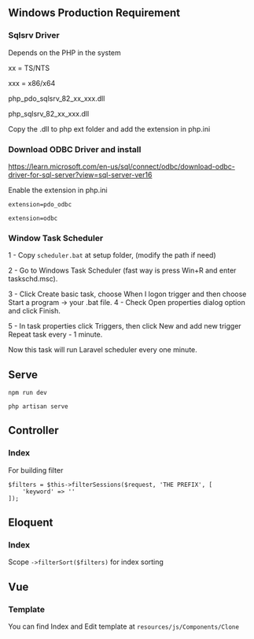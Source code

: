 ## Windows Production Requirement
### Sqlsrv Driver
Depends on the PHP in the system

xx = TS/NTS 

xxx = x86/x64

php_pdo_sqlsrv_82_xx_xxx.dll

php_sqlsrv_82_xx_xxx.dll

Copy the .dll to php ext folder and add the extension in php.ini

### Download ODBC Driver and install
https://learn.microsoft.com/en-us/sql/connect/odbc/download-odbc-driver-for-sql-server?view=sql-server-ver16

Enable the extension in php.ini

```extension=pdo_odbc```

```extension=odbc```

### Window Task Scheduler
1 - Copy ```scheduler.bat``` at setup folder, (modify the path if need)

2 - Go to Windows Task Scheduler (fast way is press Win+R and enter taskschd.msc).

3 - Click Create basic task, choose When I logon trigger and then choose Start a program -> your .bat file.
4 - Check Open properties dialog option and click Finish.

5 - In task properties click Triggers, then click New and add new trigger Repeat task every - 1 minute.

Now this task will run Laravel scheduler every one minute.
## Serve

```npm run dev```

```php artisan serve```

## Controller
### Index
For building filter
```
$filters = $this->filterSessions($request, 'THE PREFIX', [
    'keyword' => ''
]);
```

## Eloquent
### Index
Scope `->filterSort($filters)` for index sorting

## Vue
### Template
You can find Index and Edit template at `resources/js/Components/Clone`
